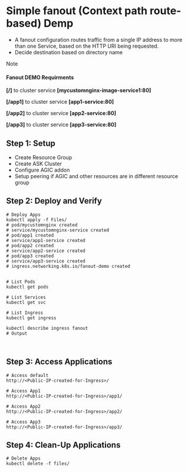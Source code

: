 # Simple fanout (Context path route-based) Demp
  - A fanout configuration routes traffic from a single IP address to more than one Service, based on the HTTP URI being requested.
  - Decide destination based on directory name

> [!Note]
> #### Fanout DEMO Requirments
> 
> **[/]** to cluster service **[mycustomnginx-image-service1:80]**
> 
> **[/app1]** to cluster service **[app1-service:80]**
> 
> **[/app2]** to cluster service **[app2-service:80]**
> 
> **[/app3]** to cluster service **[app3-service:80]**
> 

## Step 1: Setup 
* Create Resource Group
* Create ASK Cluster
* Configure AGIC addon
* Setup peering if AGIC and other resources are in different resource group

 ## Step 2: Deploy and Verify

```
# Deploy Apps
kubectl apply -f Files/
# pod/mycustomnginx created
# service/mycustomnginx-service created
# pod/app1 created
# service/app1-service created
# pod/app2 created
# service/app2-service created
# pod/app3 created
# service/app3-service created
# ingress.networking.k8s.io/fanout-demo created


# List Pods
kubectl get pods

# List Services
kubectl get svc

# List Ingress
kubectl get ingress

kubectl describe ingress fanout
# Output



```
## Step 3: Access Applications
```
# Access default
http://<Public-IP-created-for-Ingress>/

# Access App1
http://<Public-IP-created-for-Ingress>/app1/

# Access App2
http://<Public-IP-created-for-Ingress>/app2/

# Access App3
http://<Public-IP-created-for-Ingress>/app3/

```

## Step 4: Clean-Up Applications
```
# Delete Apps
kubectl delete -f files/
```
